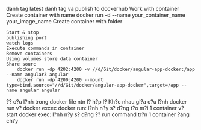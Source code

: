 danh tag latest
danh tag va publish to dockerhub
Work with container
    Create container with name
        docker run -d --name your_container_name your_image_name
    Create container with folder

    Start & stop
    publishing port
    watch logs
    Execute commands in container
    Remove containers
    Using volumes store data container
    Share sourc
        docker run -dp 4202:4200 -v //d/Git/docker/angular-app-docker:/app --name angular3 angular
        docker run -dp 4200:4200 --mount type=bind,source="//d/Git/docker/angular-app-docker",target=/app --name angular angular
?? c?u l?nh trong docker file ntn l? h?p l?
Kh?c nhau gi?a c?u l?nh docker run v? docker excec
    docker run: l?nh n?y s? d?ng t?o m?i 1 container v? start
    docker exec: l?nh n?y s? d?ng ?? run command tr?n 1 container ?ang ch?y



